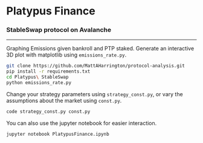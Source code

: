 # Platypus Finance
### StableSwap protocol on Avalanche

----

Graphing Emissions given bankroll and PTP staked. Generate an interactive 3D plot with matplotlib using `emissions_rate.py`.

```bash
git clone https://github.com/MattAHarrington/protocol-analysis.git
pip install -r requirements.txt
cd Platypus\ StableSwap
python emissions_rate.py
```

Change your strategy parameters using `strategy_const.py`, or vary the assumptions about the market using `const.py`.

```bash
code strategy_const.py const.py
```

You can also use the jupyter notebook for easier interaction.

```bash
jupyter notebook PlatypusFinance.ipynb
```
